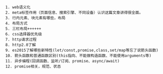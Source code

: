 
	1. web语义化
	2. meta标签作用（页面信息、搜索引擎、不同设备）认识这篇文章讲得很全面。
	3. 行内元素、块元素有哪些，布局
	4. 布局方式
	5. 三栏布局++++++
	6. css选择器优先级
	7. http请求过程
	8. http2.0了解
	9. es2015了解哪些新特性(let/const,promise,class,set/map等忘了说箭头函数)
	10. 箭头函数和普通函数区别(this指向、不能做构造函数、不能使用arguments等)
	11. 异步编程(回调函数、监听/订阅、promise、async/await)
	12. promise相关，规范、状态